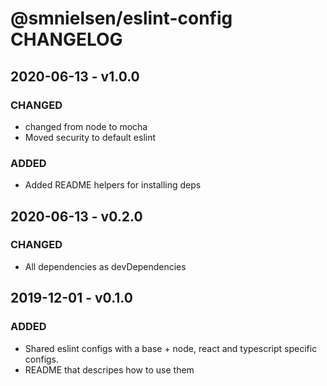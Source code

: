 # @smnielsen/eslint-config CHANGELOG

## 2020-06-13 - v1.0.0

### CHANGED

- changed from node to mocha
- Moved security to default eslint

### ADDED

- Added README helpers for installing deps

## 2020-06-13 - v0.2.0

### CHANGED

- All dependencies as devDependencies

## 2019-12-01 - v0.1.0

### ADDED

- Shared eslint configs with a base + node, react and typescript specific configs.
- README that descripes how to use them
